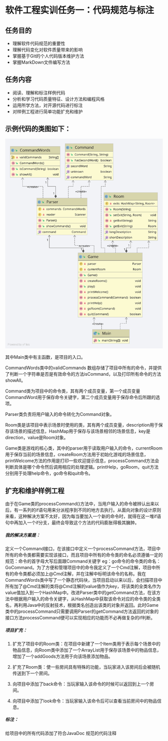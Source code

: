 # 软件工程实训任务一：代码规范与标注

## 任务目的

* 理解软件代码规范的重要性
* 理解代码变化对软件质量带来的影响
* 掌握基于Git的个人代码版本维护方法
* 掌握MarkDown文件编写方法

## 任务内容

* 阅读、理解和标注样例代码
* 分析和学习代码质量特征、设计方法和编程风格
* 运用所学方法，对开源代码进行标注
* 对样例工程进行简单功能扩充和维护

## 示例代码的类图如下：

![](.\类图.svg)

其中Main类中有主函数，是项目的入口。

CommandWords类中的validCommands 数组存储了项目中所有的命令，并提供了判断一个字符串是否是有效命令的方法isCommand，以及打印所有命令的方法showAll。

Command类为项目中的命令类，其有两个成员变量，第一个成员变量CommandWord用于保存命令关键字，第二个成员变量用于保存命令后所跟的选项。

Parser类负责将用户输入的命令转化为Command对象。

Room类是该项目中表示场景时使用的类，其有两个成员变量，description用于保存该场景的描述信息，HashMap用于保存与该场景相邻的场景信息，key是direction，value是Room对象。

Game类是游戏的核心类，其中的parser用于读取用户输入的命令，currentRoom用于保存当前的场景信息，createRoom方法用于初始化游戏的场景信息，printWelcome方法的作用是打印一些欢迎提示信息，processCommand方法会判断具体是哪个命令然后调用相应的处理逻辑。printHelp，goRoom，quit方法分别用于处理help命令，go命令和quit命令。



## 扩充和维护样例工程

由于在Game类的processCommand()方法中，当用户输入的命令被辨认出来以后，有一系列的if语句用来分派程序到不同的地方去执行。从面向对象的设计原则来看，这种解决方案不太好，因为每当要加入一个新的命令时，就得在这一堆if语句中再加入一个if分支，最终会导致这个方法的代码膨胀得极其臃肿。

##### 我的解决方案是：

定义一个Command接口，在该接口中定义一个processCommand方法，项目中所有的命令类都需要实现该接口，而且项目中所有的命令类的命名必须遵循一定的规范：命令的首字母大写后面跟Command关键字 eg：go命令的命令类的命名：GoCommand。为了方便和管理项目中的命令我定义了一个Cmd注解，项目中所有的命令类都必须加上@Cmd注解，并在注解中标明该命令的名称。我在CommandWords类中写了一个静态代码块，当项目启动以来以后，会扫描项目中所有加了@Cmd注解的类将@Cmd注解的value值作为key，将该类的全类名作为value值加入到一个HashMap中。改进Parser类中的getCommand方法，在该方法中根据用户输入的命令关键字，从HashMap中获取该命令对应的命令类的全类名，再利用Java中的反射技术，根据类名创造出该类的对象并返回。此时Game类中的processCommand只需要调用Parser的getCommand方法返回的对象的接口方法processCommand便可以实现相应的功能而不必再做复杂的if判断。

##### 项目扩充：

1. 扩充了项目中的Room类：在项目中新建了一个Item类用于表示每个场景中的物品信息，向Room类中添加了一个ArrayList用于保存该场景中的物品信息，增加了一个addGoods方法用于向该场景添加物品。

2. 扩充了Room类：使一些房间具有特殊的功能，当玩家进入该房间后会被随机传送到下一个房间。

3. 向项目中添加了back命令：当玩家输入该命令的时候可以返回到上一个房间。

4. 向项目中添加了look命令：当玩家输入该命令后可以查看当前房间中的物品信息。

   

##### 标注：

给项目中的所有代码添加了符合JavaDoc 规范的代码注释